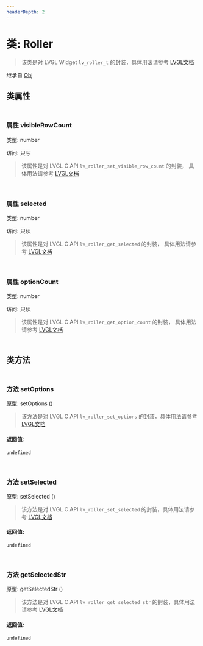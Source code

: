 ```yaml
---
headerDepth: 2
---
```


# 类: Roller

> 该类是对 LVGL Widget `lv_roller_t` 的封装，具体用法请参考  [LVGL文档](https://docs.lvgl.io/9.0/widgets/roller.html)

继承自 [Obj](Obj)


## 类属性

<p style="height: 10px;margin:0px"></p>

### <span class='member-header property'></span> 属性 visibleRowCount

类型: number

访问: 只写

> 该属性是对 LVGL C API `lv_roller_set_visible_row_count` 的封装，
> 具体用法请参考  [LVGL文档](https://docs.lvgl.io/9.0/API/index.html)


<p style="height: 10px;margin:0px"></p>

<p style="height: 10px;margin:0px"></p>

### <span class='member-header property'></span> 属性 selected

类型: number

访问: 只读

> 该属性是对 LVGL C API `lv_roller_get_selected` 的封装，
> 具体用法请参考  [LVGL文档](https://docs.lvgl.io/9.0/API/index.html)


<p style="height: 10px;margin:0px"></p>

<p style="height: 10px;margin:0px"></p>

### <span class='member-header property'></span> 属性 optionCount

类型: number

访问: 只读

> 该属性是对 LVGL C API `lv_roller_get_option_count` 的封装，
> 具体用法请参考  [LVGL文档](https://docs.lvgl.io/9.0/API/index.html)


<p style="height: 10px;margin:0px"></p>

## 类方法

<p style="height: 10px;margin:0px"></p>

### <span class='member-header function'></span> 方法  setOptions


原型:  setOptions
 ()

> 该方法是对 LVGL C API `lv_roller_set_options` 的封装，具体用法请参考 [LVGL文档](https://docs.lvgl.io/9.0/API/index.html)

#### 返回值:

`undefined`

<p style="height: 10px;margin:0px"></p>

<p style="height: 10px;margin:0px"></p>

### <span class='member-header function'></span> 方法  setSelected


原型:  setSelected
 ()

> 该方法是对 LVGL C API `lv_roller_set_selected` 的封装，具体用法请参考 [LVGL文档](https://docs.lvgl.io/9.0/API/index.html)

#### 返回值:

`undefined`

<p style="height: 10px;margin:0px"></p>

<p style="height: 10px;margin:0px"></p>

### <span class='member-header function'></span> 方法  getSelectedStr


原型:  getSelectedStr
 ()

> 该方法是对 LVGL C API `lv_roller_get_selected_str` 的封装，具体用法请参考 [LVGL文档](https://docs.lvgl.io/9.0/API/index.html)

#### 返回值:

`undefined`

<p style="height: 10px;margin:0px"></p>

